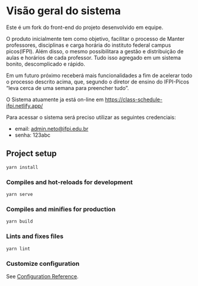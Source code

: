 # Visão geral do sistema

Este é um fork do front-end do projeto desenvolvido em equipe.

O produto inicialmente tem como objetivo, facilitar o processo de Manter professores, disciplinas e carga horária do instituto federal campus picos(IFPI). Além disso, o mesmo possibilitara a gestão e distribuição de aulas e horários de cada professor. Tudo isso agregado em um sistema bonito, descomplicado e rápido.

Em um futuro próximo receberá mais funcionalidades a fim de acelerar todo o processo descrito acima, que, segundo o diretor de ensino do IFPI-Picos “leva cerca de uma semana para preencher tudo”.

O Sistema atuamente ja está on-line em https://class-schedule-ifpi.netlify.app/

Para acessar o sistema será preciso utilizar as seguintes credenciais:

* email: admin.neto@ifpi.edu.br
* senha: 123abc

## Project setup

```
yarn install
```

### Compiles and hot-reloads for development

```
yarn serve
```

### Compiles and minifies for production

```
yarn build
```

### Lints and fixes files

```
yarn lint
```

### Customize configuration

See [Configuration Reference](https://cli.vuejs.org/config/).
